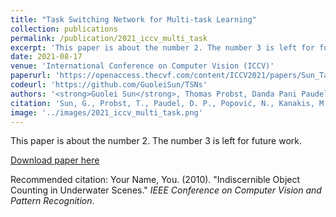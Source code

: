 ```yaml
---
title: "Task Switching Network for Multi-task Learning"
collection: publications
permalink: /publication/2021_iccv_multi_task
excerpt: 'This paper is about the number 2. The number 3 is left for future work.'
date: 2021-08-17
venue: 'International Conference on Computer Vision (ICCV)'
paperurl: 'https://openaccess.thecvf.com/content/ICCV2021/papers/Sun_Task_Switching_Network_for_Multi-Task_Learning_ICCV_2021_paper.pdf'
codeurl: 'https://github.com/GuoleiSun/TSNs'
authors: '<strong>Guolei Sun</strong>, Thomas Probst, Danda Pani Paudel, Nikola Popović, Menelaos Kanakis, Jagruti Patel, Dengxin Dai, Luc Van Gool'
citation: 'Sun, G., Probst, T., Paudel, D. P., Popović, N., Kanakis, M., Patel, J., ... & Van Gool, L. (2021). Task switching network for multi-task learning. In <i>ICCV</i>.'
image: '../images/2021_iccv_multi_task.png'
---
```

This paper is about the number 2. The number 3 is left for future work.

[Download paper here](https://openaccess.thecvf.com/content/CVPR2023/papers/Sun_Indiscernible_Object_Counting_in_Underwater_Scenes_CVPR_2023_paper.pdf)

Recommended citation: Your Name, You. (2010). "Indiscernible Object Counting in Underwater Scenes." <i>IEEE Conference on Computer Vision and Pattern Recognition</i>.